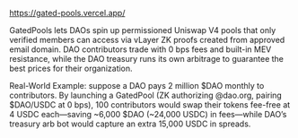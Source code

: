 https://gated-pools.vercel.app/

GatedPools lets DAOs spin up permissioned Uniswap V4 pools that only verified members can access via vLayer ZK proofs created from approved email domain. DAO contributors trade with 0 bps fees and built-in MEV resistance, while the DAO treasury runs its own arbitrage to guarantee the best prices for their organization.

Real-World Example: suppose a DAO pays 2 million $DAO monthly to contributors. By launching a GatedPool (ZK authorizing @dao.org, pairing $DAO/USDC at 0 bps), 100 contributors would swap their tokens fee-free at 4 USDC each—saving ~6,000 $DAO (~24,000 USDC) in fees—while DAO’s treasury arb bot would capture an extra 15,000 USDC in spreads.